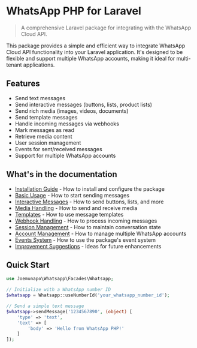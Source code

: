 # WhatsApp PHP for Laravel

> A comprehensive Laravel package for integrating with the WhatsApp Cloud API.

This package provides a simple and efficient way to integrate WhatsApp Cloud API functionality into your Laravel application. It's designed to be flexible and support multiple WhatsApp accounts, making it ideal for multi-tenant applications.

## Features

- Send text messages
- Send interactive messages (buttons, lists, product lists)
- Send rich media (images, videos, documents)
- Send template messages
- Handle incoming messages via webhooks
- Mark messages as read
- Retrieve media content
- User session management
- Events for sent/received messages
- Support for multiple WhatsApp accounts

## What's in the documentation

- [Installation Guide](installation.md) - How to install and configure the package
- [Basic Usage](basic-usage.md) - How to start sending messages
- [Interactive Messages](interactive-messages.md) - How to send buttons, lists, and more
- [Media Handling](media-handling.md) - How to send and receive media
- [Templates](templates.md) - How to use message templates
- [Webhook Handling](webhook-handling.md) - How to process incoming messages
- [Session Management](session-management.md) - How to maintain conversation state
- [Account Management](account-management.md) - How to manage multiple WhatsApp accounts
- [Events System](events-system.md) - How to use the package's event system
- [Improvement Suggestions](improvements.md) - Ideas for future enhancements

## Quick Start

```php
use Joemunapo\Whatsapp\Facades\Whatsapp;

// Initialize with a WhatsApp number ID
$whatsapp = Whatsapp::useNumberId('your_whatsapp_number_id');

// Send a simple text message
$whatsapp->sendMessage('1234567890', (object) [
    'type' => 'text',
    'text' => [
        'body' => 'Hello from WhatsApp PHP!'
    ]
]);
```